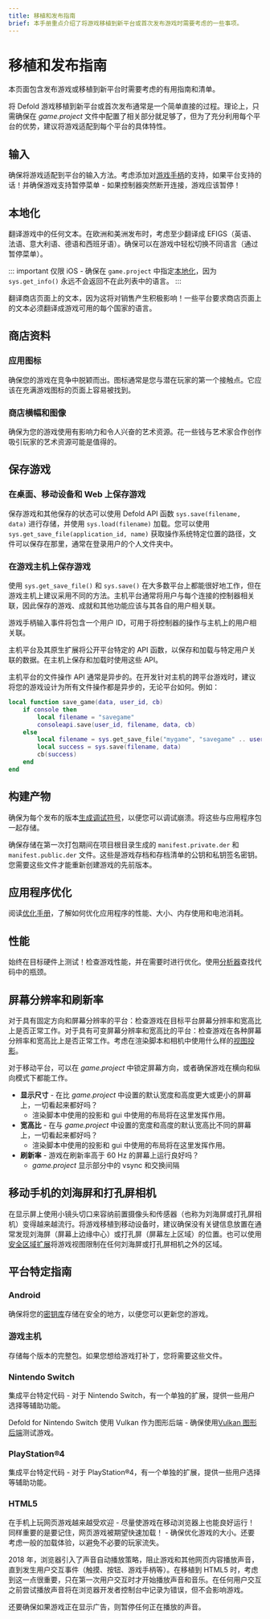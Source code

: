 ```yaml
---
title: 移植和发布指南
brief: 本手册重点介绍了将游戏移植到新平台或首次发布游戏时需要考虑的一些事项。
---
```


# 移植和发布指南

本页面包含发布游戏或移植到新平台时需要考虑的有用指南和清单。

将 Defold 游戏移植到新平台或首次发布通常是一个简单直接的过程。理论上，只需确保在 *game.project* 文件中配置了相关部分就足够了，但为了充分利用每个平台的优势，建议将游戏适配到每个平台的具体特性。


## 输入
确保将游戏适配到平台的输入方法。考虑添加对[游戏手柄](/manuals/input-gamepads)的支持，如果平台支持的话！并确保游戏支持暂停菜单 - 如果控制器突然断开连接，游戏应该暂停！

## 本地化
翻译游戏中的任何文本。在欧洲和美洲发布时，考虑至少翻译成 EFIGS（英语、法语、意大利语、德语和西班牙语）。确保可以在游戏中轻松切换不同语言（通过暂停菜单）。

::: important
仅限 iOS - 确保在 `game.project` 中指定[本地化](/manuals/project-settings/#localizations)，因为 `sys.get_info()` 永远不会返回不在此列表中的语言。
:::

翻译商店页面上的文本，因为这将对销售产生积极影响！一些平台要求商店页面上的文本必须翻译成游戏可用的每个国家的语言。

## 商店资料

### 应用图标
确保您的游戏在竞争中脱颖而出。图标通常是您与潜在玩家的第一个接触点。它应该在充满游戏图标的页面上容易被找到。

### 商店横幅和图像
确保为您的游戏使用有影响力和令人兴奋的艺术资源。花一些钱与艺术家合作创作吸引玩家的艺术资源可能是值得的。


## 保存游戏

### 在桌面、移动设备和 Web 上保存游戏
保存游戏和其他保存的状态可以使用 Defold API 函数 `sys.save(filename, data)` 进行存储，并使用 `sys.load(filename)` 加载。您可以使用 `sys.get_save_file(application_id, name)` 获取操作系统特定位置的路径，文件可以保存在那里，通常在登录用户的个人文件夹中。

### 在游戏主机上保存游戏
使用 `sys.get_save_file()` 和 `sys.save()` 在大多数平台上都能很好地工作，但在游戏主机上建议采用不同的方法。主机平台通常将用户与每个连接的控制器相关联，因此保存的游戏、成就和其他功能应该与其各自的用户相关联。

游戏手柄输入事件将包含一个用户 ID，可用于将控制器的操作与主机上的用户相关联。

主机平台及其原生扩展将公开平台特定的 API 函数，以保存和加载与特定用户关联的数据。在主机上保存和加载时使用这些 API。

主机平台的文件操作 API 通常是异步的。在开发针对主机的跨平台游戏时，建议将您的游戏设计为所有文件操作都是异步的，无论平台如何。例如：

```lua
local function save_game(data, user_id, cb)
	if console then
		local filename = "savegame"
		consoleapi.save(user_id, filename, data, cb)
	else
		local filename = sys.get_save_file("mygame", "savegame" .. user_id)
		local success = sys.save(filename, data)
		cb(success)
	end
end
```


## 构建产物

确保为每个发布的版本[生成调试符号](/manuals/debugging-native-code/#symbolicate-a-callstack)，以便您可以调试崩溃。将这些与应用程序包一起存储。

确保存储在第一次打包期间在项目根目录生成的 `manifest.private.der` 和 `manifest.public.der` 文件。这些是游戏存档和存档清单的公钥和私钥签名密钥。您需要这些文件才能重新创建游戏的先前版本。


## 应用程序优化

阅读[优化手册](/manuals/optimizations)，了解如何优化应用程序的性能、大小、内存使用和电池消耗。



## 性能
始终在目标硬件上测试！检查游戏性能，并在需要时进行优化。使用[分析器](/manuals/profiling)查找代码中的瓶颈。


## 屏幕分辨率和刷新率
对于具有固定方向和屏幕分辨率的平台：检查游戏在目标平台屏幕分辨率和宽高比上是否正常工作。对于具有可变屏幕分辨率和宽高比的平台：检查游戏在各种屏幕分辨率和宽高比上是否正常工作。考虑在渲染脚本和相机中使用什么样的[视图投影](/manuals/render/#default-view-projection)。

对于移动平台，可以在 *game.project* 中锁定屏幕方向，或者确保游戏在横向和纵向模式下都能工作。

* **显示尺寸** - 在比 *game.project* 中设置的默认宽度和高度更大或更小的屏幕上，一切看起来都好吗？
  * 渲染脚本中使用的投影和 gui 中使用的布局将在这里发挥作用。
* **宽高比** - 在与 *game.project* 中设置的宽度和高度的默认宽高比不同的屏幕上，一切看起来都好吗？
  * 渲染脚本中使用的投影和 gui 中使用的布局将在这里发挥作用。
* **刷新率** - 游戏在刷新率高于 60 Hz 的屏幕上运行良好吗？
  * *game.project* 显示部分中的 vsync 和交换间隔


## 移动手机的刘海屏和打孔屏相机
在显示屏上使用小镜头切口来容纳前置摄像头和传感器（也称为刘海屏或打孔屏相机）变得越来越流行。将游戏移植到移动设备时，建议确保没有关键信息放置在通常发现刘海屏（屏幕上边缘中心）或打孔屏（屏幕左上区域）的位置。也可以使用[安全区域扩展](/extension-safearea)将游戏视图限制在任何刘海屏或打孔屏相机之外的区域。


## 平台特定指南

### Android
确保将您的[密钥库](/manuals/android/#creating-a-keystore)存储在安全的地方，以便您可以更新您的游戏。


### 游戏主机
存储每个版本的完整包。如果您想给游戏打补丁，您将需要这些文件。


### Nintendo Switch
集成平台特定代码 - 对于 Nintendo Switch，有一个单独的扩展，提供一些用户选择等辅助功能。

Defold for Nintendo Switch 使用 Vulkan 作为图形后端 - 确保使用[Vulkan 图形后端](https://github.com/defold/extension-vulkan)测试游戏。


### PlayStation®4
集成平台特定代码 - 对于 PlayStation®4，有一个单独的扩展，提供一些用户选择等辅助功能。


### HTML5
在手机上玩网页游戏越来越受欢迎 - 尽量使游戏在移动浏览器上也能良好运行！同样重要的是要记住，网页游戏被期望快速加载！ - 确保优化游戏的大小。还要考虑一般的加载体验，以避免不必要的玩家流失。

2018 年，浏览器引入了声音自动播放策略，阻止游戏和其他网页内容播放声音，直到发生用户交互事件（触摸、按钮、游戏手柄等）。在移植到 HTML5 时，考虑到这一点很重要，只在第一次用户交互时才开始播放声音和音乐。在任何用户交互之前尝试播放声音将在浏览器开发者控制台中记录为错误，但不会影响游戏。

还要确保如果游戏正在显示广告，则暂停任何正在播放的声音。
